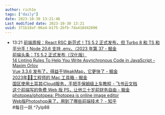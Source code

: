 ```yaml
---
author: rich1e
tags: ["daily"]
date: 2023-10-30 13:21:46
Last modified date: 2023-10-30 13:21
uuid: 371b18af-06a4-b175-2bfb-7da418d42696
---
```


- 13:21 [前端周报：React RSC 新范式！TS 5.2 正式发布，但 Turbo 8 和 TS 和平分手！Node 20.6 支持 .env。（2023 年第 37 - 掘金](https://juejin.cn/post/7294147620913610802?utm_source=gold_browser_extension)<br>[前端头条：TS 5.2 正式发布（汉化版）](https://mp.weixin.qq.com/s?__biz=MzU3NjY3NTQwMg==&mid=2247484105&idx=1&sn=9b88605ac5642b70b3ad98c64785dd82&chksm=fd1109ecca6680faf3e0821cd08f9d0127cb516a165c8ee3369073cc178daa348289a151e4eb#rd)<br>[14 Linting Rules To Help You Write Asynchronous Code in JavaScript - Maxim Orlov](https://maximorlov.com/linting-rules-for-asynchronous-code-in-javascript/)<br>[Vue 3.3.6 发布了，得益于WeakMap，它更快了 - 掘金](https://juejin.cn/post/7293804880706240550?utm_source=gold_browser_extension)<br>[2023年🧑‍💻工程师的 Mac 工具箱 - 掘金](https://juejin.cn/post/7292428123849293887?utm_source=gold_browser_extension)<br>[国区使用土耳其iCloud服务，手把手保姆级上车教程 - 飞书云文档](https://btsogiwudc.feishu.cn/docx/CgoJdHyWKopl3UxV12GcG3psnjf)<br>[这个前端写的免费 Web 版 PS，让他三十岁前财务自由 - 掘金](https://juejin.cn/post/6844903874399043592)<br>[photopea/photopea: Photopea is online image editor](https://github.com/photopea/photopea)<br>[Web版Photoshop来了，用到了哪些前端技术？ - 知乎](https://zhuanlan.zhihu.com/p/659562108)<br>#每日一跃 ^7ylp88
